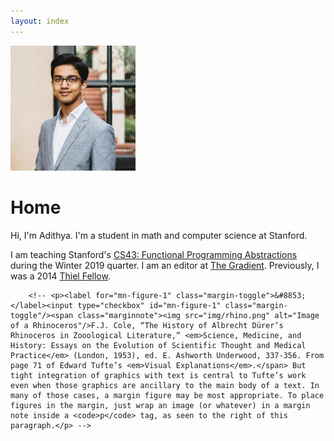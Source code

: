 ```yaml
---
layout: index
---
```

<p><span class="marginnote"><img class="img-circle avatar" src="images/adithya_photo.jpg" alt="Adithya C. Ganesh"width="200px"></span></p>

<h1>Home</h1>

<p>
  Hi, I'm Adithya.  I'm a student in math and computer science at Stanford.  
</p>
 
<p>
  I am teaching Stanford's <a href="https://stanford-lambda.gitlab.io/">CS43: Functional Programming Abstractions</a> during the Winter 2019 quarter.  I am an editor at <a href="https://thegradient.pub/">The Gradient</a>. Previously, I was a 2014 <a href="http://thielfellowship.org/">Thiel Fellow</a>.
</p>
</div>

        <!-- <p><label for="mn-figure-1" class="margin-toggle">&#8853;</label><input type="checkbox" id="mn-figure-1" class="margin-toggle"/><span class="marginnote"><img src="img/rhino.png" alt="Image of a Rhinoceros"/>F.J. Cole, “The History of Albrecht Dürer’s Rhinoceros in Zooological Literature,” <em>Science, Medicine, and History: Essays on the Evolution of Scientific Thought and Medical Practice</em> (London, 1953), ed. E. Ashworth Underwood, 337-356. From page 71 of Edward Tufte’s <em>Visual Explanations</em>.</span> But tight integration of graphics with text is central to Tufte’s work even when those graphics are ancillary to the main body of a text. In many of those cases, a margin figure may be most appropriate. To place figures in the margin, just wrap an image (or whatever) in a margin note inside a <code>p</code> tag, as seen to the right of this paragraph.</p> -->


